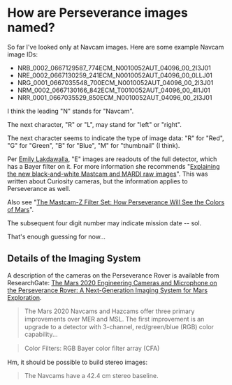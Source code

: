 # How are Perseverance images named?

So far I've looked only at Navcam images.  Here are some example Navcam image IDs:

* NRB_0002_0667129587_774ECM_N0010052AUT_04096_00_2I3J01
* NRE_0002_0667130259_241ECM_N0010052AUT_04096_00_0LLJ01
* NRG_0001_0667035548_700ECM_N0010052AUT_04096_00_2I3J01
* NRM_0002_0667130166_842ECM_T0010052AUT_04096_00_4I1J01
* NRR_0001_0667035529_850ECM_N0010052AUT_04096_00_2I3J01

I think the leading "N" stands for "Navcam".

The next character, "R" or "L", may stand for "left" or "right".

The next character seems to indicate the type of image data: "R" for "Red", "G" for "Green", "B" for "Blue", "M" for "thumbnail" (I think).

Per [Emily Lakdawalla](https://twitter.com/elakdawalla), "E" images are readouts of the full detector, which has a Bayer filter on it.  For more information she recommends "[Explaining the new black-and-white Mastcam and MARDI raw images](https://t.co/PORiQ3pcNq?amp=1)".  This was written about Curiosity cameras, but the information applies to Perseverance as well.

Also see "[The Mastcam-Z Filter Set: How Perseverance Will See the Colors of Mars](https://mastcamz.asu.edu/the-mastcam-z-filter-set-how-perseverance-will-see-the-colors-of-mars/)".

The subsequent four digit number may indicate mission date -- sol.

That's enough guessing for now...

## Details of the Imaging System

A description of the cameras on the Perseverance Rover is available from ResearchGate: [The Mars 2020 Engineering Cameras and Microphone on the Perseverance Rover: A Next-Generation Imaging System for Mars Exploration](https://www.researchgate.net/publication/346537343_The_Mars_2020_Engineering_Cameras_and_Microphone_on_the_Perseverance_Rover_A_Next-Generation_Imaging_System_for_Mars_Exploration/link/5fc675c9a6fdcc92169e4d1e/download).

> The Mars 2020 Navcams and Hazcams offer three primary improvements over MER and MSL. The ﬁrst improvement is an upgrade to a detector with 3-channel, red/green/blue (RGB) color capability...

> Color Filters: RGB Bayer color ﬁlter array (CFA)

Hm, it should be possible to build stereo images:
> The Navcams have a 42.4 cm stereo baseline.
